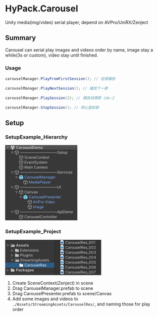 # HyPack.Carousel
 Unity media(img/video) serial player, depend on AVPro/UniRX/Zenject 

## Summary
 Carousel can serial play images and videos order by name, image stay a while(3s or custom), video stay until finished.

### Usage
 ```C#
 carouselManager.PlayFromFirstSession(); // 從頭播放
 ``` 

 ```C#
 carouselManager.PlayNextSession(); // 播放下一節
 ``` 

 ```C#
 carouselManager.PlaySession(2); // 播放目標節 idx:2
 ``` 

 ```C#
 carouselManager.StopSession(); // 停止當前節
 ``` 

## Setup
### SetupExample_Hierarchy
![SetupExample_Hierarchy](Assets/Extensions/HyPack/Carousel/Demo/SetupExample_Hierarchy.png)
### SetupExample_Project
![SetupExample_Project](Assets/Extensions/HyPack/Carousel/Demo/SetupExample_Project.png)

1. Create SceneContext(Zenject) in scene
2. Drag CarouselManager.prefab to scene
3. Drag CarouselPresenter.prefab to scene/Canvas
4. Add some images and videos to `./Assets/StreamingAssets/CarouselRes/`, and naming those for play order
